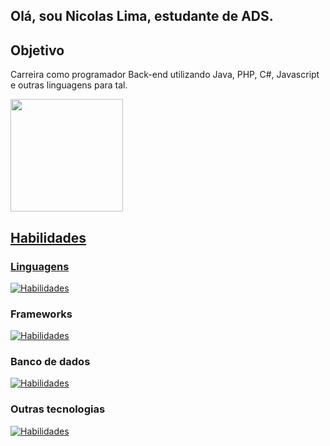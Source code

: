 ## Olá, sou Nicolas Lima, estudante de ADS. 

## Objetivo
Carreira como programador Back-end utilizando Java, PHP, C#, Javascript e outras linguagens para tal.
<div>
<a href="https://github.com/NicolasSlmetal">
  <img loading="lazy" height="180em" src="https://github-readme-stats.vercel.app/api/top-langs/?username=NicolasSlmetal&layout=compact&langs_count=7&theme=dracula"/>
 
## Habilidades
### Linguagens
[![Habilidades](https://skillicons.dev/icons?i=java,php,python,js,nodejs)](https://skillicons.dev)
### Frameworks
[![Habilidades](https://skillicons.dev/icons?i=spring,bootstrap,tensorflow)](https://skillicons.dev)
### Banco de dados
[![Habilidades](https://skillicons.dev/icons?i=mysql,postgres)](https://skillicons.dev)
### Outras tecnologias
[![Habilidades](https://skillicons.dev/icons?i=css,html,docker,gradle,maven&perline=3)](https://skillicons.dev)

